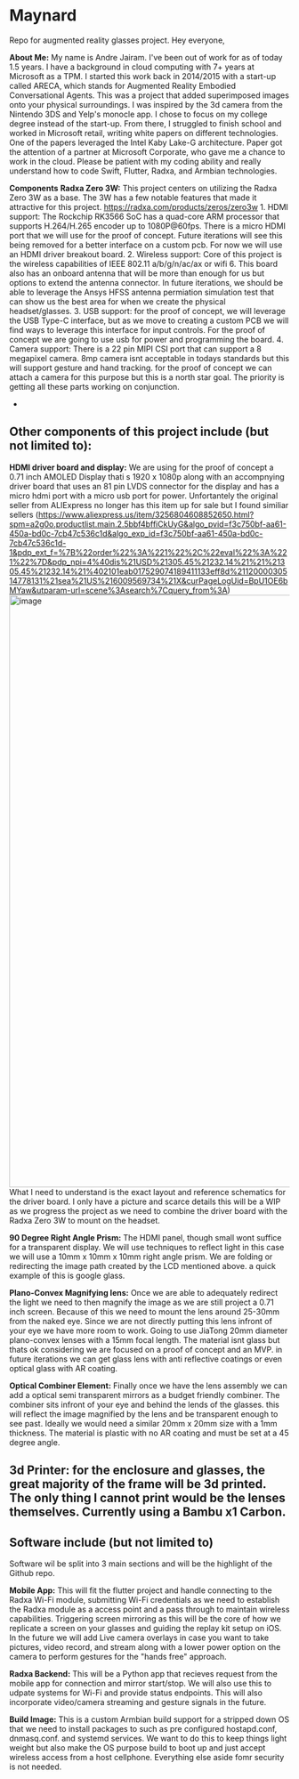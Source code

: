 # Maynard
Repo for augmented reality glasses project. 
Hey everyone,

**About Me:**
  My name is Andre Jairam. I've been out of work for as of today 1.5 years. I have a background in cloud computing with 7+ years at Microsoft as a TPM. I started this work back in 2014/2015 with a start-up called ARECA, which stands for Augmented Reality Embodied Conversational Agents. This was a project that added superimposed images onto your physical surroundings. I was inspired by the 3d camera from the Nintendo 3DS and Yelp's monocle app. I chose to focus on my college degree instead of the start-up. From there, I struggled to finish school and worked in Microsoft retail, writing white papers on different technologies. One of the papers leveraged the Intel Kaby Lake-G architecture. Paper got the attention of a partner at Microsoft Corporate, who gave me a chance to work in the cloud. Please be patient with my coding ability and really understand how to code Swift, Flutter, Radxa, and Armbian technologies. 

**Components**
**Radxa Zero 3W:**
  This project centers on utilizing the Radxa Zero 3W as a base. The 3W has a few notable features that made it attractive for this project. 
https://radxa.com/products/zeros/zero3w
    1. HDMI support: The Rockchip RK3566 SoC has a quad-core ARM processor that supports H.264/H.265 encoder up to 1080P@60fps. There is a micro HDMI port that we will use for the proof of concept. Future iterations will see this being removed for a better interface on a custom pcb. For now we will use an HDMI driver breakout board. 
    2. Wireless support: Core of this project is the wireless capabilities of IEEE 802.11 a/b/g/n/ac/ax or wifi 6. This board also has an onboard antenna that will be more than enough for us but options to extend the antenna connector. In future iterations, we should be able to leverage the Ansys HFSS antenna permiation simulation test that can show us the best area for when we create the physical headset/glasses. 
    3. USB support: for the proof of concept, we will leverage the USB Type-C interface, but as we move to creating a custom PCB we will find ways to leverage this interface for input controls. For the proof of concept we are going to use usb for power and programming the board.
    4. Camera support: There is a 22 pin MIPI CSI port that can support a 8 megapixel camera. 8mp camera isnt acceptable in todays standards but this will support gesture and hand tracking. for the proof of concept we can attach a camera for this purpose but this is a north star goal. The priority is getting all these parts working on conjunction. 

-
**Other components of this project include (but not limited to):**
-
**HDMI driver board and display:** We are using for the proof of concept a 0.71 inch AMOLED Display thati s 1920 x 1080p along with an accompnying driver board that uses an 81 pin LVDS connector for the display and has a micro hdmi port with a micro usb port for power. Unfortantely the original seller from ALIExpress no longer has this item up for sale but I found similiar sellers (https://www.aliexpress.us/item/3256804608852650.html?spm=a2g0o.productlist.main.2.5bbf4bffiCkUyG&algo_pvid=f3c750bf-aa61-450a-bd0c-7cb47c536c1d&algo_exp_id=f3c750bf-aa61-450a-bd0c-7cb47c536c1d-1&pdp_ext_f=%7B%22order%22%3A%221%22%2C%22eval%22%3A%221%22%7D&pdp_npi=4%40dis%21USD%21305.45%21232.14%21%21%21305.45%21232.14%21%402101eab017529074189411133eff8d%2112000030514778131%21sea%21US%216009569734%21X&curPageLogUid=BpU1OE6bMYaw&utparam-url=scene%3Asearch%7Cquery_from%3A)
<img width="800" height="1065" alt="image" src="https://github.com/user-attachments/assets/ea8a2107-c64b-476a-89fc-e0f03379235f" />
What I need to understand is the exact layout and reference schematics for the driver board. I only have a picture and scarce details this will be a WIP as we progress the project as we need to combine the driver board with the Radxa Zero 3W to mount on the headset. 

**90 Degree Right Angle Prism:** The HDMI panel, though small wont suffice for a transparent display. We will use techniques to reflect light in this case we will use a 10mm x 10mm x 10mm right angle prism. We are folding or redirecting the image path created by the LCD mentioned above. a quick example of this is google glass. 

**Plano-Convex Magnifying lens:** Once we are able to adequately redirect the light we need to then magnify the image as we are still project a 0.71 inch screen. Because of this we need to mount the lens around 25-30mm from the naked eye. Since we are not directly putting this lens infront of your eye we have more room to work. Going to use JiaTong 20mm diameter plano-convex lenses with a 15mm focal length. The material isnt glass but thats ok considering we are focused on a proof of concept and an MVP. in future iterations we can get glass lens with anti reflective coatings or even optical glass with AR coating. 

**Optical Combiner Element:** Finally once we have the lens assembly we can add a optical semi transparent mirrors as a budget friendly combiner. The combiner sits infront of your eye and behind the lends of the glasses. this will reflect the image magnified by the lens and be transparent enough to see past. Ideally we would need a similar 20mm x 20mm size with a 1mm thickness. The material is plastic with no AR coating and must be set at a 45 degree angle. 

**3d Printer:** for the enclosure and glasses, the great majority of the frame will be 3d printed. The only thing I cannot print would be the lenses themselves. Currently using a Bambu x1 Carbon. 
-
**Software include (but not limited to)**
-
Software wil be split into 3 main sections and will be the highlight of the Github repo. 

**Mobile App:** This will fit the flutter project and handle connecting to the Radxa Wi-Fi module, submitting Wi-Fi credentials as we need to establish the Radxa module as a access point and a pass through to maintain wireless capabilities. Triggering screen mirroring as this will be the core of how we replicate a screen on your glasses and guiding the replay kit setup on iOS. In the future we will add Live camera overlays in case you want to take pictures, video record, and stream along with a lower power option on the camera to perform gestures for the "hands free" approach. 

**Radxa Backend:** This will be a Python app that recieves request from the mobile app for connection and mirror start/stop. We will also use this to udpate systems for Wi-Fi and provide status endpoints. This will also incorporate video/camera streaming and gesture signals in the future. 

**Build Image:** This is a custom Armbian build support for a stripped down OS that we need to install packages to such as pre configured hostapd.conf, dnmasq.conf. and systemd services. We want to do this to keep things light weight but also make the OS purpose build to boot up and just accept wireless access from a host cellphone. Everything else aside fomr security is not needed.
